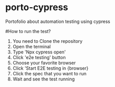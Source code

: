 # porto-cypress
Portofolio about automation testing using cypress


#How to run the test?
1. You need to Clone the repository
2. Open the terminal
3. Type 'Npx cypress open'
4. Click 'e2e testing' button
5. Choose your favorite browser
6. Click 'Start E2E testing in {browser}
7. Click the spec that you want to run
8. Wait and see the test running
